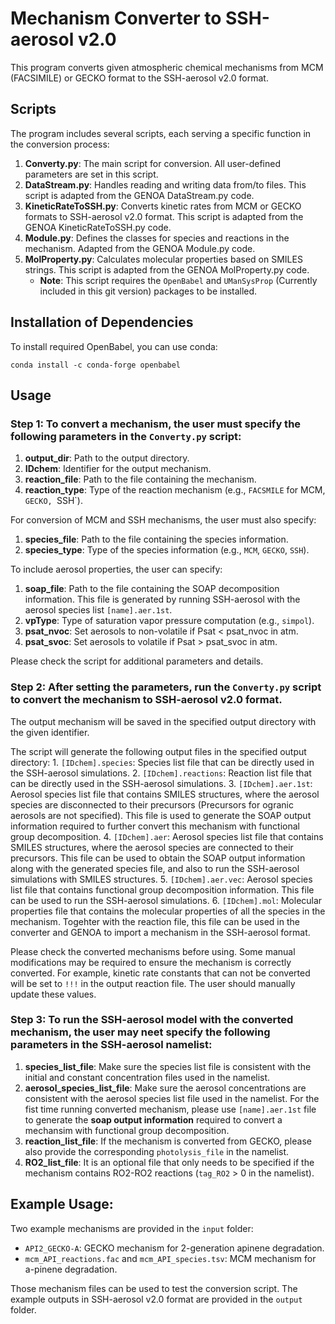 # Mechanism Converter to SSH-aerosol v2.0

This program converts given atmospheric chemical mechanisms from MCM (FACSIMILE) or GECKO format to the SSH-aerosol v2.0 format.

## Scripts

The program includes several scripts, each serving a specific function in the conversion process:

1. **Converty.py**: The main script for conversion. All user-defined parameters are set in this script.
2. **DataStream.py**: Handles reading and writing data from/to files. This script is adapted from the GENOA DataStream.py code.
3. **KineticRateToSSH.py**: Converts kinetic rates from MCM or GECKO formats to SSH-aerosol v2.0 format. This script is adapted from the GENOA KineticRateToSSH.py code.
4. **Module.py**: Defines the classes for species and reactions in the mechanism. Adapted from the GENOA Module.py code.
5. **MolProperty.py**: Calculates molecular properties based on SMILES strings. This script is adapted from the GENOA MolProperty.py code.
   - **Note**: This script requires the `OpenBabel` and `UManSysProp` (Currently included in this git version) packages to be installed.

## Installation of Dependencies

To install required OpenBabel, you can use conda:

    conda install -c conda-forge openbabel

## Usage

### Step 1: To convert a mechanism, the user must specify the following parameters in the `Converty.py` script:
    
   1. **output_dir**: Path to the output directory.
   2. **IDchem**: Identifier for the output mechanism.
   3. **reaction_file**: Path to the file containing the mechanism.
   4. **reaction_type**: Type of the reaction mechanism (e.g., `FACSMILE` for MCM, `GECKO, `SSH`).

   For conversion of MCM and SSH mechanisms, the user must also specify:
   1. **species_file**: Path to the file containing the species information.
   2. **species_type**: Type of the species information (e.g., `MCM`, `GECKO`, `SSH`).

   To include aerosol properties, the user can specify:
   1. **soap_file**: Path to the file containing the SOAP decomposition information. This file is generated by running SSH-aerosol with the aerosol species list `[name].aer.1st`.
   2. **vpType**: Type of saturation vapor pressure computation (e.g., `simpol`).
   3. **psat_nvoc**: Set aerosols to non-volatile if Psat < psat_nvoc in atm.
   4. **psat_svoc**: Set aerosols to volatile if Psat > psat_svoc in atm.

   Please check the script for additional parameters and details.

### Step 2: After setting the parameters, run the `Converty.py` script to convert the mechanism to SSH-aerosol v2.0 format.

   The output mechanism will be saved in the specified output directory with the given identifier.

   The script will generate the following output files in the specified output directory:
    1. `[IDchem].species`: Species list file that can be directly used in the SSH-aerosol simulations.
    2. `[IDchem].reactions`: Reaction list file that can be directly used in the SSH-aerosol simulations.
    3. `[IDchem].aer.1st`: Aerosol species list file that contains SMILES structures, where the aerosol species are disconnected to their precursors (Precursors for ogranic aerosols are not specified). This file is used to generate the SOAP output information required to further convert this mechanism with functional group decomposition.
    4. `[IDchem].aer`: Aerosol species list file that contains SMILES structures, where the aerosol species are connected to their precursors. This file can be used to obtain the SOAP output information along with the generated species file, and also to run the SSH-aerosol simulations with SMILES structures.
   5. `[IDchem].aer.vec`: Aerosol species list file that contains functional group decomposition information. This file can be used to run the SSH-aerosol simulations.
   6. `[IDchem].mol`: Molecular properties file that contains the molecular properties of all the species in the mechanism. Togehter with the reaction file, this file can be used in the converter and GENOA to import a mechanism in the SSH-aerosol format.

   Please check the converted mechanisms before using. Some manual modifications may be required to ensure the mechanism is correctly converted. For example, kinetic rate constants that can not be converted will be set to `!!!` in the output reaction file. The user should manually update these values.


### Step 3: To run the SSH-aerosol model with the converted mechanism, the user may neet specify the following parameters in the SSH-aerosol namelist:

   1. **species_list_file**: Make sure the species list file is consistent with the initial and constant concentration files used in the namelist.
   2. **aerosol_species_list_file**: Make sure the aerosol concentrations are consistent with the aerosol species list file used in the namelist. For the fist time running converted mechanism, please use `[name].aer.1st` file to generate the **soap output information** required to convert a mechansim with functional group decomposition.
   3. **reaction_list_file**: If the mechanism is converted from GECKO, please also provide the corresponding `photolysis_file` in the namelist.
   4. **RO2_list_file**: It is an optional file that only needs to be specified if the mechanism contains RO2-RO2 reactions (`tag_RO2` > 0 in the namelist).

## Example Usage:

   Two example mechanisms are provided in the `input` folder:
   - `API2_GECKO-A`: GECKO mechanism for 2-generation apinene degradation.
   - `mcm_API_reactions.fac` and `mcm_API_species.tsv`: MCM mechanism for a-pinene degradation.

   Those mechanism files can be used to test the conversion script. The example outputs in SSH-aerosol v2.0 format are provided in the `output` folder.
